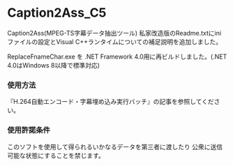 # Caption2Ass_C5

Caption2Ass(MPEG-TS字幕データ抽出ツール) 私家改造版のReadme.txtにiniファイルの設定とVisual C++ランタイムについての補足説明を追加しました。

ReplaceFnameChar.exe を .NET Framework 4.0用に再ビルドしました。(.NET 4.0はWindows 8以降で標準対応)

### 使用方法
『H.264自動エンコード・字幕埋め込み実行バッチ』の記事を参照してください。

### 使用許諾条件

このソフトを使用して得られるいかなるデータを第三者に渡したり
公衆に送信可能な状態にすることを禁じます。
